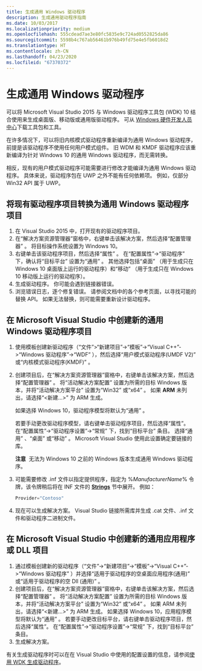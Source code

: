 ```yaml
---
title: 生成通用 Windows 驱动程序
description: 生成通用驱动程序指南
ms.date: 10/03/2017
ms.localizationpriority: medium
ms.openlocfilehash: 555cdead7ae3e80fc5835e9c724ad0552825da86
ms.sourcegitcommit: 5598b4c767ab56461b976b49fd75e4e5fb6018d2
ms.translationtype: HT
ms.contentlocale: zh-CN
ms.lasthandoff: 04/23/2020
ms.locfileid: "67370372"
---
```

# <a name="building-a-universal-windows-driver"></a>生成通用 Windows 驱动程序

可以将 Microsoft Visual Studio 2015 与 Windows 驱动程序工具包 (WDK) 10 结合使用来生成桌面版、移动版或通用版驱动程序。 可从 [Windows 硬件开发人员中心](https://go.microsoft.com/fwlink/p/?LinkId=524487)下载工具包和工具。

在许多情况下，可以将旧内核模式驱动程序重新编译为通用 Windows 驱动程序，前提是该驱动程序不使用任何用户模式组件。 旧 WDM 和 KMDF 驱动程序应该重新编译为针对 Windows 10 的通用 Windows 驱动程序，而无需转换。

相反，现有的用户模式驱动程序可能需要进行修改才能编译为通用 Windows 驱动程序。 具体来说，驱动程序包在 UWP 之外不能有任何依赖项。 例如，仅部分 Win32 API 属于 UWP。

## <a name="converting-an-existing-driver-project-to-a-universal-windows-driver-project"></a>将现有驱动程序项目转换为通用 Windows 驱动程序项目

1.  在 Visual Studio 2015 中，打开现有的驱动程序项目。
2.  在“解决方案资源管理器”窗格中，右键单击该解决方案，然后选择“配置管理器”  。 将目标操作系统设置为 Windows 10。
3.  右键单击该驱动程序项目，然后选择“属性”  。 在“配置属性”-&gt;“驱动程序”  下，确认将“目标平台”  设置为“通用”  。 其他选择包括“桌面”  （用于生成只在 Windows 10 桌面版上运行的驱动程序）和“移动”  （用于生成只在 Windows 10 移动版上运行的驱动程序）。
4.  生成驱动程序。 你可能会遇到链接器错误。
5.  浏览错误日志，逐个修复错误。 请参阅文档中的各个参考页面，以寻找可能的替换 API。 如果无法替换，则可能需要重新设计驱动程序。

## <a name="creating-a-new-universal-windows-driver-project-in-microsoft-visual-studio"></a>在 Microsoft Visual Studio 中创建新的通用 Windows 驱动程序项目

1.  使用模板创建新驱动程序（“文件”&gt;“新建项目”-&gt;“模板”-&gt;“Visual C++”-&gt;“Windows 驱动程序”-&gt;“WDF”  ），然后选择“用户模式驱动程序(UMDF V2)”  或“内核模式驱动程序(KMDF)”  。
2.  创建项目后，在“解决方案资源管理器”窗格中，右键单击该解决方案，然后选择“配置管理器”  。 将“活动解决方案配置”  设置为所需的目标 Windows 版本，并将“活动解决方案平台”  设置为“Win32”  或“x64”  。 如果 **ARM** 未列出，请选择“&lt;新建…&gt;”  为 ARM 生成。

    如果选择 Windows 10，驱动程序模型将默认为“通用”  。

    若要手动更改驱动程序模型，请右键单击驱动程序项目，然后选择“属性”。 在“配置属性”-&gt;“驱动程序设置”-&gt;“常规”  下，找到“目标平台”  条目。 选择“通用”  、“桌面”  或“移动”  。 Microsoft Visual Studio 使用此设置确定要链接的库。

    **注意**  无法为 Windows 10 之前的 Windows 版本生成通用 Windows 驱动程序。
3.  可能需要修改 .inf 文件以指定提供程序，指定为 %*ManufacturerName*% 令牌，该令牌稍后将在 INF 文件的 [**Strings**](https://docs.microsoft.com/windows-hardware/drivers/install/inf-strings-section) 节中展开。 例如：

    ```cpp
    Provider="Contoso"
    ```

4.  现在可以生成解决方案。 Visual Studio 链接所需库并生成 .cat 文件、.inf 文件和驱动程序二进制文件。

## <a name="creating-a-new-universal-application-or-dll-project-in-microsoft-visual-studio"></a>在 Microsoft Visual Studio 中创建新的通用应用程序或 DLL 项目

1.  通过模板创建新的驱动程序（“文件”->“新建项目”->“模板”->“Visual C++”->“Windows 驱动程序”  ）并选择“适用于驱动程序的空桌面应用程序(通用)”  或“适用于驱动程序的空 Dll (通用)”  。
2.  创建项目后，在“解决方案资源管理器”窗格中，右键单击该解决方案，然后选择“配置管理器”  。 将“活动解决方案配置”  设置为所需的目标 Windows 版本，并将“活动解决方案平台”  设置为“Win32”  或“x64”  。 如果 ARM 未列出，请选择“<新建…>”  为 ARM 生成。
如果选择 Windows 10，应用程序模型将默认为“通用”  。
若要手动更改目标平台，请右键单击驱动程序项目，然后选择“属性”。 在“配置属性”->“驱动程序设置”->“常规”  下，找到“目标平台”  条目。
3.  生成解决方案。

有关生成驱动程序时可以在在 Visual Studio 中使用的配置设置的信息，请参阅[使用 WDK 生成驱动程序](building-a-driver.md)。
